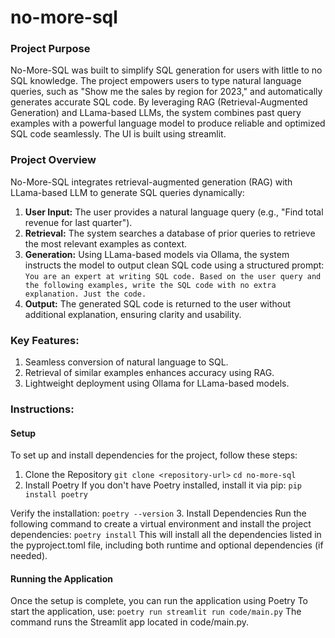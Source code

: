 # no-more-sql


### Project Purpose

No-More-SQL was built to simplify SQL generation for users with little to no SQL knowledge. The project empowers users to type natural language queries, such as "Show me the sales by region for 2023," and automatically generates accurate SQL code. By leveraging RAG (Retrieval-Augmented Generation) and LLama-based LLMs, the system combines past query examples with a powerful language model to produce reliable and optimized SQL code seamlessly. The UI is built using streamlit.

### Project Overview
No-More-SQL integrates retrieval-augmented generation (RAG) with LLama-based LLM to generate SQL queries dynamically:
1. **User Input:** The user provides a natural language query (e.g., "Find total revenue for last quarter").
2. **Retrieval:** The system searches a database of prior queries to retrieve the most relevant examples as context.
3. **Generation:** Using LLama-based models via Ollama, the system instructs the model to output clean SQL code using a structured prompt:
`You are an expert at writing SQL code. Based on the user query and the following examples, write the SQL code with no extra explanation. Just the code.`
4. **Output:** The generated SQL code is returned to the user without additional explanation, ensuring clarity and usability.


### Key Features:
1. Seamless conversion of natural language to SQL.
2. Retrieval of similar examples enhances accuracy using RAG.
3. Lightweight deployment using Ollama for LLama-based models.

### Instructions:
#### Setup
To set up and install dependencies for the project, follow these steps:
1. Clone the Repository
`git clone <repository-url>`
`cd no-more-sql`
2. Install Poetry
If you don't have Poetry installed, install it via pip:
`pip install poetry`

Verify the installation:
`poetry --version`
3. Install Dependencies
Run the following command to create a virtual environment and install the project dependencies:
`poetry install`
This will install all the dependencies listed in the pyproject.toml file, including both runtime and optional dependencies (if needed).

#### Running the Application
Once the setup is complete, you can run the application using Poetry To start the application, use:
`poetry run streamlit run code/main.py`
The command runs the Streamlit app located in code/main.py.

